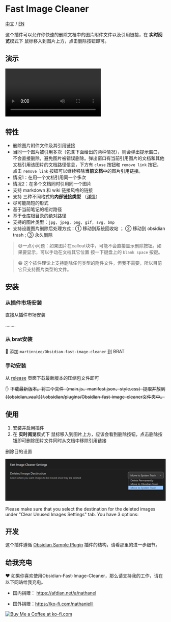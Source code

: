 # Fast Image Cleaner



[中文](./ZH.md) / [EN](./README.md)

这个插件可以允许你快速的删除文档中的图片附件文件以及引用链接，在 **实时阅览**模式下 鼠标移入到图片上方，点击删除按钮即可。



## 演示

<video src="assets/obsidian插件开发-删除图片插件改进删除方法-20230208-2-ai配音版本.mp4"></video>



## 特性

-  删除图片附件文件及其引用链接
-  当同一个图片被引用多次（包含下面给出的两种情况），则会弹出提示窗口，不会直接删除，避免图片被错误删除。弹出窗口有当前引用图片的文档和其他文档引用该图片的文档路径信息，下方有 `close` 按钮和 `remove link` 按钮，点击 `remove link` 按钮可以继续移除**当前文档**中的图片引用链接。
  - 情况1：在用一个文档引用同一个多次
  - 情况2：在多个文档同时引用同一个图片
-  支持 markdown 和 wiki 链接风格的链接
-  支持 三种不同格式的**内部链接类型** （[详情](https://help.obsidian.md/Linking+notes+and+files/Internal+links)）
  - 尽可能简短的形式
  - 基于当前笔记的相对路径
  - 基于仓库根目录的绝对路径
-  支持的图片类型：`jpg, jpeg, png, gif, svg, bmp`
-  支持设置图片删除后处理方式：① 移动到系统回收站 ； ②  移动到 obsidian trash ; ③ 永久删除



> 😅一点小问题：如果图片在callout块中，可能不会直接显示删除按钮。如果要显示，可以手动在文档其它位置 按一下键盘上的 `blank space` 按键。

> 😁  这个插件理论上支持删除任何类型的附件文件，但我不需要，所以目前它只支持图片类型的文件。



## 安装

### 从插件市场安装

直接从插件市场安装

........



### 从 brat安装



👦 添加 `martinniee/Obsidian-fast-image-cleaner` 到 BRAT





### 手动安装
从 [release](https://github.com/martinniee/Obsidian-fast-image-cleaner/releases) 页面下载最新版本的压缩包文件即可

✋ ~~下载最新版本。将三个文件（main.js、manifest.json、style.css）提取并放到{{obsidian_vault}}/.obsidian/plugins/Obsidian-fast-image-cleaner文件夹中。~~

## 使用



1. 安装并启用插件
2. 在 **实时阅览**模式下 鼠标移入到图片上方，应该会看到删除按钮，点击删除按钮即可删除图片文件同时从文档中移除引用链接



删除目的设置

![image-20230209180042264](assets/README-images/image-20230209180042264.png)

Please make sure that you select the destination for the deleted images under "Clear Unused Images Settings" tab. You have 3 options:



## 开发

这个插件遵循  [Obsidian Sample Plugin](https://github.com/obsidianmd/obsidian-sample-plugin) 插件的结构，请看那里的进一步细节。





## 给我充电

❤ 如果你喜欢使用Obsidian-Fast-Image-Cleaner，那么请支持我的工作，请在以下网站给我充电。

- 国内捐赠： https://afdian.net/a/nathanel

- 国外捐赠：https://ko-fi.com/nathanielll

<a href='https://ko-fi.com/J3J6IL7MY' target='_blank'><img height='36' style='border:0px;height:36px;' src='https://storage.ko-fi.com/cdn/kofi3.png?v=3' border='0' alt='Buy Me a Coffee at ko-fi.com' /></a>

